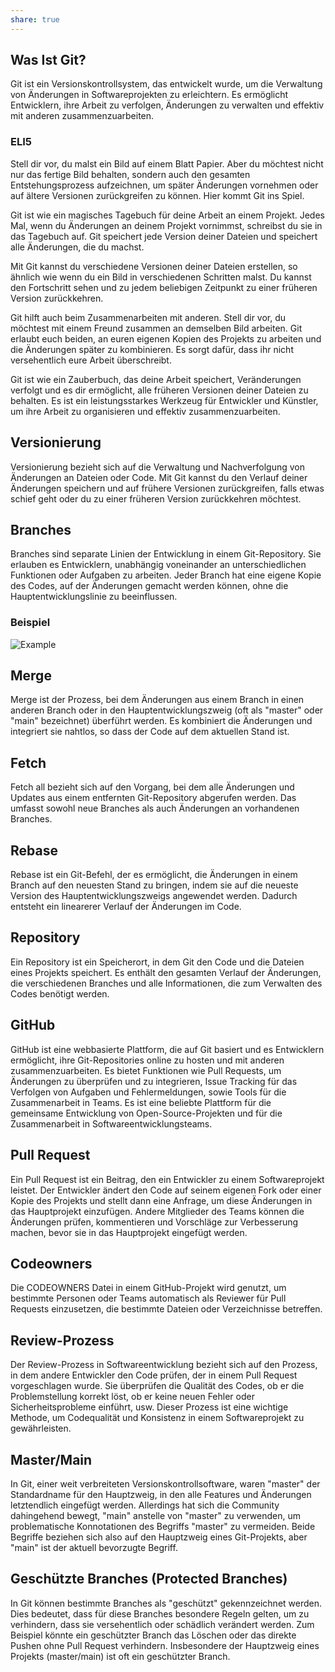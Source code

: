 ```yaml
---
share: true
---
```


## Was Ist Git?

Git ist ein Versionskontrollsystem, das entwickelt wurde, um die Verwaltung von Änderungen in Softwareprojekten zu erleichtern. Es ermöglicht Entwicklern, ihre Arbeit zu verfolgen, Änderungen zu verwalten und effektiv mit anderen zusammenzuarbeiten.

### ELI5

Stell dir vor, du malst ein Bild auf einem Blatt Papier. Aber du möchtest nicht nur das fertige Bild behalten, sondern auch den gesamten Entstehungsprozess aufzeichnen, um später Änderungen vornehmen oder auf ältere Versionen zurückgreifen zu können. Hier kommt Git ins Spiel.

Git ist wie ein magisches Tagebuch für deine Arbeit an einem Projekt. Jedes Mal, wenn du Änderungen an deinem Projekt vornimmst, schreibst du sie in das Tagebuch auf. Git speichert jede Version deiner Dateien und speichert alle Änderungen, die du machst.

Mit Git kannst du verschiedene Versionen deiner Dateien erstellen, so ähnlich wie wenn du ein Bild in verschiedenen Schritten malst. Du kannst den Fortschritt sehen und zu jedem beliebigen Zeitpunkt zu einer früheren Version zurückkehren.

Git hilft auch beim Zusammenarbeiten mit anderen. Stell dir vor, du möchtest mit einem Freund zusammen an demselben Bild arbeiten. Git erlaubt euch beiden, an euren eigenen Kopien des Projekts zu arbeiten und die Änderungen später zu kombinieren. Es sorgt dafür, dass ihr nicht versehentlich eure Arbeit überschreibt.

Git ist wie ein Zauberbuch, das deine Arbeit speichert, Veränderungen verfolgt und es dir ermöglicht, alle früheren Versionen deiner Dateien zu behalten. Es ist ein leistungsstarkes Werkzeug für Entwickler und Künstler, um ihre Arbeit zu organisieren und effektiv zusammenzuarbeiten.

## Versionierung

Versionierung bezieht sich auf die Verwaltung und Nachverfolgung von Änderungen an Dateien oder Code. Mit Git kannst du den Verlauf deiner Änderungen speichern und auf frühere Versionen zurückgreifen, falls etwas schief geht oder du zu einer früheren Version zurückkehren möchtest.

## Branches

Branches sind separate Linien der Entwicklung in einem Git-Repository. Sie erlauben es Entwicklern, unabhängig voneinander an unterschiedlichen Funktionen oder Aufgaben zu arbeiten. Jeder Branch hat eine eigene Kopie des Codes, auf der Änderungen gemacht werden können, ohne die Hauptentwicklungslinie zu beeinflussen.

### Beispiel

![Example](https://ardalis.com/img/image-git-graph.png)

## Merge

Merge ist der Prozess, bei dem Änderungen aus einem Branch in einen anderen Branch oder in den Hauptentwicklungszweig (oft als "master" oder "main" bezeichnet) überführt werden. Es kombiniert die Änderungen und integriert sie nahtlos, so dass der Code auf dem aktuellen Stand ist.

## Fetch

Fetch all bezieht sich auf den Vorgang, bei dem alle Änderungen und Updates aus einem entfernten Git-Repository abgerufen werden. Das umfasst sowohl neue Branches als auch Änderungen an vorhandenen Branches.

## Rebase

Rebase ist ein Git-Befehl, der es ermöglicht, die Änderungen in einem Branch auf den neuesten Stand zu bringen, indem sie auf die neueste Version des Hauptentwicklungszweigs angewendet werden. Dadurch entsteht ein linearerer Verlauf der Änderungen im Code.

## Repository

Ein Repository ist ein Speicherort, in dem Git den Code und die Dateien eines Projekts speichert. Es enthält den gesamten Verlauf der Änderungen, die verschiedenen Branches und alle Informationen, die zum Verwalten des Codes benötigt werden.

## GitHub

GitHub ist eine webbasierte Plattform, die auf Git basiert und es Entwicklern ermöglicht, ihre Git-Repositories online zu hosten und mit anderen zusammenzuarbeiten. Es bietet Funktionen wie Pull Requests, um Änderungen zu überprüfen und zu integrieren, Issue Tracking für das Verfolgen von Aufgaben und Fehlermeldungen, sowie Tools für die Zusammenarbeit in Teams. Es ist eine beliebte Plattform für die gemeinsame Entwicklung von Open-Source-Projekten und für die Zusammenarbeit in Softwareentwicklungsteams.

## Pull Request

Ein Pull Request ist ein Beitrag, den ein Entwickler zu einem Softwareprojekt leistet. Der Entwickler ändert den Code auf seinem eigenen Fork oder einer Kopie des Projekts und stellt dann eine Anfrage, um diese Änderungen in das Hauptprojekt einzufügen. Andere Mitglieder des Teams können die Änderungen prüfen, kommentieren und Vorschläge zur Verbesserung machen, bevor sie in das Hauptprojekt eingefügt werden.

## Codeowners

Die CODEOWNERS Datei in einem GitHub-Projekt wird genutzt, um bestimmte Personen oder Teams automatisch als Reviewer für Pull Requests einzusetzen, die bestimmte Dateien oder Verzeichnisse betreffen.

## Review-Prozess

Der Review-Prozess in Softwareentwicklung bezieht sich auf den Prozess, in dem andere Entwickler den Code prüfen, der in einem Pull Request vorgeschlagen wurde. Sie überprüfen die Qualität des Codes, ob er die Problemstellung korrekt löst, ob er keine neuen Fehler oder Sicherheitsprobleme einführt, usw. Dieser Prozess ist eine wichtige Methode, um Codequalität und Konsistenz in einem Softwareprojekt zu gewährleisten.

## Master/Main

In Git, einer weit verbreiteten Versionskontrollsoftware, waren "master" der Standardname für den Hauptzweig, in den alle Features und Änderungen letztendlich eingefügt werden. Allerdings hat sich die Community dahingehend bewegt, "main" anstelle von "master" zu verwenden, um problematische Konnotationen des Begriffs "master" zu vermeiden. Beide Begriffe beziehen sich also auf den Hauptzweig eines Git-Projekts, aber "main" ist der aktuell bevorzugte Begriff.

## Geschützte Branches (Protected Branches)

In Git können bestimmte Branches als "geschützt" gekennzeichnet werden. Dies bedeutet, dass für diese Branches besondere Regeln gelten, um zu verhindern, dass sie versehentlich oder schädlich verändert werden. Zum Beispiel könnte ein geschützter Branch das Löschen oder das direkte Pushen ohne Pull Request verhindern. Insbesondere der Hauptzweig eines Projekts (master/main) ist oft ein geschützter Branch.

